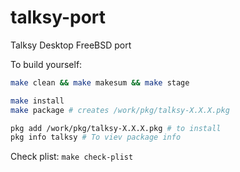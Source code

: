 # talksy-port

Talksy Desktop FreeBSD port

To build yourself:
```sh
make clean && make makesum && make stage

make install
make package # creates /work/pkg/talksy-X.X.X.pkg

pkg add /work/pkg/talksy-X.X.X.pkg # to install
pkg info talksy # To viev package info
```

Check plist: `make check-plist`
